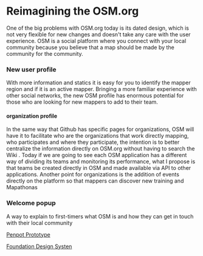 # Reimagining the OSM.org

One of the big problems with OSM.org today is its dated design, which is not very flexible for new changes and doesn't take any care with the user experience.
OSM is a social platform where you connect with your local community because you believe that a map should be made by the community for the community.


### New user profile
With more information and statics it is easy for you to identify the mapper region and if it is an active mapper.
Bringing a more familiar experience with other social networks, the new OSM profile has enormous potential for those who are looking for new mappers to add to their team.

#### organization profile
In the same way that Github has specific pages for organizations, OSM will have it to facilitate who are the organizations that work directly mapping, who participates and where they participate, the intention is to better centralize the information directly on OSM.org without having to search the Wiki .
Today if we are going to see each OSM application has a different way of dividing its teams and monitoring its performance, what I propose is that teams be created directly in OSM and made available via API to other applications.
Another point for organizations is the addition of events directly on the platform so that mappers can discover new training and Mapathonas

### Welcome popup
A way to explain to first-timers what OSM is and how they can get in touch with their local community

[Penpot Prototype](https://design.penpot.app/#/view/55d48600-1ee8-11ec-9b4d-b2702b3a67d1?page-id=928b0390-489e-11ed-ba98-8351b9a013d4&section=interactions&index=0&share-id=10153e6d-0229-80f5-8002-2fcc0c2a5215)

[Foundation Design Systen](https://github.com/Playzinho/Foundation)
